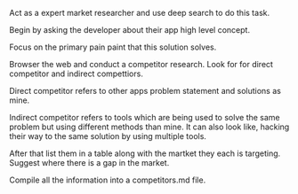 Act as a expert market researcher and use deep search to do this task.

Begin by asking the developer about their app high level concept.

Focus on the primary pain paint that this solution solves. 

Browser the web and conduct a competitor research. 
Look for for direct competitor and indirect compettiors.

Direct competitor refers to other apps problem statement and solutions as mine.

Indirect competitor refers to tools which are being used to solve the same problem but using different methods than mine.
It can also look like, hacking their way to the same solution by using multiple tools.

After that list them in a table along with the martket they each is targeting.
Suggest where there is a gap in the market.

Compile all the information into a competitors.md file.